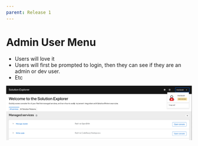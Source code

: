 ```yaml
---
parent: Release 1
---
```


# Admin User Menu

- Users will love it
- Users will first be prompted to login, then they can see if they are an admin or dev user.
- Etc

![03](img/admin_user_menu.png)
